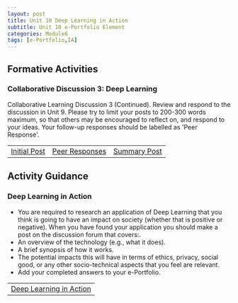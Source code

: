 ```yaml
---
layout: post
title: Unit 10 Deep Learning in Action
subtitle: Unit 10 e-Portfolio Element
categories: Module6
tags: [e-Portfolio,IA]
---
```

<html lang="en">

<body>

<h2> Formative Activities </h2>
<h3> Collaborative Discussion 3: Deep Learning  </h3>
<p>Collaborative Learning Discussion 3 (Continued). Review and respond to the discussion in Unit 9. Please try to limit your posts to 200-300 words maximum, so that others may be encouraged to reflect on, and respond to your ideas. Your follow-up responses should be labelled as 'Peer Response'. </p>
<table>
    <tr>
      <td> <a href="../../../../artefacts/IA-Unit09-Initial_Post.pdf" target="_blank" class="button large">Initial Post</a></td> 
       <td> <a href="../../../../artefacts/IA-Unit09-Peer_Response.pdf" target="_blank" class="button large">Peer Responses</a></td> 
       <td> <a href="../../../../artefacts/IA-Unit09-SummaryPost.pdf" target="_blank" class="button large">Summary Post</a></td> 
    </tr>
</table>

<h2> Activity Guidance </h2>
<h3>Deep Learning in Action</h3>
<ul>
 <li> You are required to research an application of Deep Learning that you think is going to have an impact on society (whether that is positive or negative). When you have found your application you should make a post on the discussion forum that covers:.</li>
  <li>  An overview of the technology (e.g., what it does).</li>
 <li> A brief synopsis of how it works.</li>
 <li> The potential impacts this will have in terms of ethics, privacy, social good, or any other socio-technical aspects that you feel are relevant.</li>
 <li> Add your completed answers to your e-Portfolio.</li>

</ul>
<table>
    <tr>
      <td> <a href="../../../../artefacts/IA-Unit10-DeepLearningAction.pdf" target="_blank" class="button large">Deep Learning in Action</a></td> 
    </tr>
</table>









